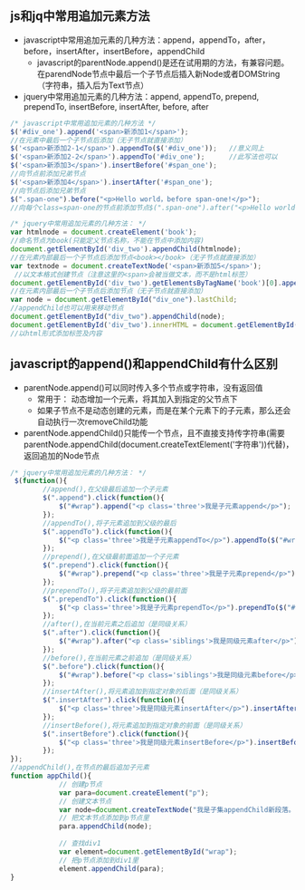 ## js和jq中常用追加元素方法

- javascript中常用追加元素的几种方法：append，appendTo，after，before，insertAfter，insertBefore，appendChild
  - javascript的parentNode.append()是还在试用期的方法，有兼容问题。在parendNode节点中最后一个子节点后插入新Node或者DOMString（字符串，插入后为Text节点）
- jquery中常用追加元素的几种方法：append, appendTo, prepend, prependTo, insertBefore, insertAfter, before, after

```javascript
/* javascript中常用追加元素的几种方法 */
$('#div_one').append('<span>新添加1</span>');          
//在元素中最后一个子节点后添加（无子节点就直接添加）    
$('<span>新添加2-1</span>').appendTo($('#div_one'));   //意义同上  
$('<span>新添加2-2</span>').appendTo('#div_one');      //此写法也可以  
$('<span>新添加3</span>').insertBefore('#span_one');   
//向节点前添加兄弟节点    
$('<span>新添加4</span>').insertAfter('#span_one');    
//向节点后添加兄弟节点    
$(".span-one").before("<p>Hello world，before span-one!</p>"); 
//向每个class=span-one的节点前添加节点$(".span-one").after("<p>Hello world，after span-one!</p>"); //向每个class=span-one的节点后添加节点  

/* jquery中常用追加元素的几种方法： */
var htmlnode = document.createElement('book');
//命名节点为book(只能定义节点名称，不能在节点中添加内容)  
document.getElementById('div_two').appendChild(htmlnode);
//在元素内部最后一个子节点后添加节点<book></book>（无子节点就直接添加）  
var textnode = document.createTextNode('<span>新添加5</span>');
 //以文本格式创建节点（注意这里的<span>会被当做文本，而不是html标签）  
document.getElementById('div_two').getElementsByTagName('book')[0].appendChild(textnode);
//在元素内部最后一个子节点后添加节点（无子节点就直接添加）
var node = document.getElementById("div_one").lastChild;
//appendChild也可以用来移动节点  
document.getElementById("div_two").appendChild(node);  
document.getElementById('div_two').innerHTML = document.getElementById('div_two').innerHTML + '<span>新添加6</span>';
//以html形式添加标签及内容  
```

## javascript的append()和appendChild有什么区别

- parentNode.append()可以同时传入多个节点或字符串，没有返回值
  - 常用于： 动态增加一个元素，将其加入到指定的父节点下
  - 如果子节点不是动态创建的元素，而是在某个元素下的子元素，那么还会自动执行一次removeChild功能
- parentNode.appendChild()只能传一个节点，且不直接支持传字符串(需要parentNode.appendChild(document.createTextElement('字符串'))代替)，返回追加的Node节点

```javascript
/* jquery中常用追加元素的几种方法： */
 $(function(){ 
        //append(),在父级最后追加一个子元素  
        $(".append").click(function(){  
            $("#wrap").append("<p class='three'>我是子元素append</p>");  
        });  
        //appendTo(),将子元素追加到父级的最后  
        $(".appendTo").click(function(){  
            $("<p class='three'>我是子元素appendTo</p>").appendTo($("#wrap"));  
        });  
        //prepend(),在父级最前面追加一个子元素  
        $(".prepend").click(function(){  
            $("#wrap").prepend("<p class='three'>我是子元素prepend</p>");  
        });  
        //prependTo(),将子元素追加到父级的最前面  
        $(".prependTo").click(function(){  
            $("<p class='three'>我是子元素prependTo</p>").prependTo($("#wrap"));  
        });  
        //after(),在当前元素之后追加（是同级关系）  
        $(".after").click(function(){  
            $("#wrap").after("<p class='siblings'>我是同级元素after</p>");  
        });  
        //before(),在当前元素之前追加（是同级关系）  
        $(".before").click(function(){  
            $("#wrap").before("<p class='siblings'>我是同级元素before</p>");  
        });  
        //insertAfter(),将元素追加到指定对象的后面（是同级关系）  
        $(".insertAfter").click(function(){  
            $("<p class='three'>我是同级元素insertAfter</p>").insertAfter($("#wrap"));  
        });  
        //insertBefore(),将元素追加到指定对象的前面（是同级关系）  
        $(".insertBefore").click(function(){  
            $("<p class='three'>我是同级元素insertBefore</p>").insertBefore($("#wrap"));  
        });  
});   
//appendChild(),在节点的最后追加子元素  
function appChild(){  
            // 创建p节点  
            var para=document.createElement("p");  
            // 创建文本节点  
            var node=document.createTextNode("我是子集appendChild新段落。");  
            // 把文本节点添加到p节点里  
            para.appendChild(node);  
               
            // 查找div1  
            var element=document.getElementById("wrap");  
            // 把p节点添加到div1里  
            element.appendChild(para);  
}
```
